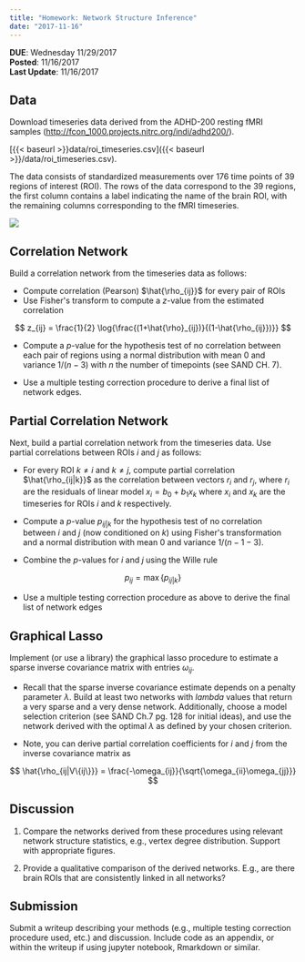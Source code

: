 ```yaml
---
title: "Homework: Network Structure Inference"
date: "2017-11-16"
---
```


**DUE**: Wednesday 11/29/2017  
**Posted**: 11/16/2017  
**Last Update**: 11/16/2017

## Data

Download timeseries data derived from the ADHD-200 resting fMRI samples (http://fcon_1000.projects.nitrc.org/indi/adhd200/).

[{{< baseurl >}}data/roi_timeseries.csv]({{< baseurl >}}/data/roi_timeseries.csv).

The data consists of standardized measurements over 176 time points of 39 regions of interest (ROI). The rows of the data correspond to the 39 regions, the first column contains a label indicating the name of the brain ROI, with the remaining columns corresponding to the fMRI timeseries.

![](ts.png)

## Correlation Network

Build a correlation network from the timeseries data as follows:

- Compute correlation (Pearson) $\hat{\rho_{ij}}$ for every pair of ROIs
- Use Fisher's transform to compute a $z$-value from the estimated correlation

$$
z_{ij} = \frac{1}{2} \log{\frac{(1+\hat{\rho}_{ij})}{(1-\hat{\rho_{ij}})}}
$$

- Compute a $p$-value for the hypothesis test of no correlation between each pair of regions using a normal distribution with mean 0 and variance $1/(n-3)$ with $n$ the number of timepoints (see SAND CH. 7).

- Use a multiple testing correction procedure to derive a final list of network edges.

## Partial Correlation Network

Next, build a partial correlation network from the timeseries data. Use partial correlations between ROIs $i$ and $j$ as follows:

- For every ROI $k \neq i$ and $k \neq j$, compute partial correlation $\hat{\rho_{ij|k}}$ as the correlation between vectors $r_i$ and $r_j$, where $r_i$ are the residuals of linear model $x_i = b_0 + b_1 x_k$ where $x_i$ and $x_k$ are the timeseries for ROIs $i$ and $k$ respectively.

- Compute a $p$-value $p_{ij|k}$ for the hypothesis test of no correlation between $i$ and $j$ (now conditioned on $k$) using Fisher's transformation and a normal distribution with mean $0$ and variance $1/(n-1-3)$.

- Combine the $p$-values for $i$ and $j$ using the Wille rule

$$
p_{ij} = \max \{ p_{ij|k} \}
$$

- Use a multiple testing correction procedure as above to derive the final list of network edges

## Graphical Lasso

Implement (or use a library) the graphical lasso procedure to estimate a sparse inverse covariance matrix with entries $\omega_{ij}$. 

- Recall that the sparse inverse covariance estimate depends on a penalty parameter $\lambda$. Build at least two networks with $lambda$ values that return a very sparse and a very dense network. Additionally, choose a model selection criterion (see SAND Ch.7 pg. 128 for initial ideas), and use the network derived with the optimal $\lambda$ as defined by your chosen criterion.

- Note, you can derive partial correlation coefficients for $i$ and $j$ from the inverse covariance matrix as

$$
\hat{\rho_{ij|V\{ij\}}} = \frac{-\omega_{ij}}{\sqrt{\omega_{ii}\omega_{jj}}}
$$

## Discussion

1. Compare the networks derived from these procedures using relevant network structure statistics, e.g., vertex degree distribution. Support with appropriate figures.

2. Provide a qualitative comparison of the derived networks. E.g., are there brain ROIs that are consistently linked in all networks?

## Submission

Submit a writeup describing your methods (e.g., multiple testing correction procedure used, etc.) and discussion. Include code as an appendix, or within the writeup if using jupyter notebook, Rmarkdown or similar.



